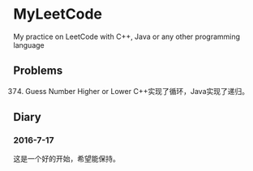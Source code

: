 # MyLeetCode
My practice on LeetCode with C++, Java or any other programming language

## Problems
374. Guess Number Higher or Lower
  C++实现了循环，Java实现了递归。


## Diary
### 2016-7-17
  这是一个好的开始，希望能保持。


